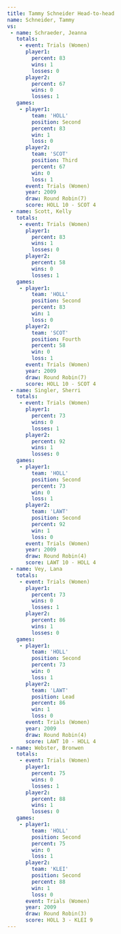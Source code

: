 ```yaml
---
title: Tammy Schneider Head-to-head
name: Schneider, Tammy
vs:
 - name: Schraeder, Jeanna
   totals:
    - event: Trials (Women)
      player1:
        percent: 83
        wins: 1
        losses: 0
      player2:
        percent: 67
        wins: 0
        losses: 1
   games:
    - player1:
        team: 'HOLL'
        position: Second
        percent: 83
        win: 1
        loss: 0
      player2:
        team: 'SCOT'
        position: Third
        percent: 67
        win: 0
        loss: 1
      event: Trials (Women)
      year: 2009
      draw: Round Robin(7)
      score: HOLL 10 - SCOT 4
 - name: Scott, Kelly
   totals:
    - event: Trials (Women)
      player1:
        percent: 83
        wins: 1
        losses: 0
      player2:
        percent: 58
        wins: 0
        losses: 1
   games:
    - player1:
        team: 'HOLL'
        position: Second
        percent: 83
        win: 1
        loss: 0
      player2:
        team: 'SCOT'
        position: Fourth
        percent: 58
        win: 0
        loss: 1
      event: Trials (Women)
      year: 2009
      draw: Round Robin(7)
      score: HOLL 10 - SCOT 4
 - name: Singler, Sherri
   totals:
    - event: Trials (Women)
      player1:
        percent: 73
        wins: 0
        losses: 1
      player2:
        percent: 92
        wins: 1
        losses: 0
   games:
    - player1:
        team: 'HOLL'
        position: Second
        percent: 73
        win: 0
        loss: 1
      player2:
        team: 'LAWT'
        position: Second
        percent: 92
        win: 1
        loss: 0
      event: Trials (Women)
      year: 2009
      draw: Round Robin(4)
      score: LAWT 10 - HOLL 4
 - name: Vey, Lana
   totals:
    - event: Trials (Women)
      player1:
        percent: 73
        wins: 0
        losses: 1
      player2:
        percent: 86
        wins: 1
        losses: 0
   games:
    - player1:
        team: 'HOLL'
        position: Second
        percent: 73
        win: 0
        loss: 1
      player2:
        team: 'LAWT'
        position: Lead
        percent: 86
        win: 1
        loss: 0
      event: Trials (Women)
      year: 2009
      draw: Round Robin(4)
      score: LAWT 10 - HOLL 4
 - name: Webster, Bronwen
   totals:
    - event: Trials (Women)
      player1:
        percent: 75
        wins: 0
        losses: 1
      player2:
        percent: 88
        wins: 1
        losses: 0
   games:
    - player1:
        team: 'HOLL'
        position: Second
        percent: 75
        win: 0
        loss: 1
      player2:
        team: 'KLEI'
        position: Second
        percent: 88
        win: 1
        loss: 0
      event: Trials (Women)
      year: 2009
      draw: Round Robin(3)
      score: HOLL 3 - KLEI 9
---
```

